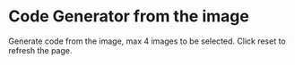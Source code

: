 # Code Generator from the image
Generate code from the image, max 4 images to be selected. Click reset to refresh the page.